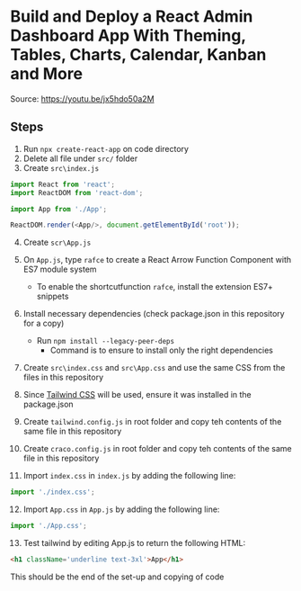 # Build and Deploy a React Admin Dashboard App With Theming, Tables, Charts, Calendar, Kanban and More

Source: https://youtu.be/jx5hdo50a2M

## Steps
1. Run `npx create-react-app` on code directory
2. Delete all file under `src/` folder
3. Create `src\index.js`

```js
import React from 'react';
import ReactDOM from 'react-dom';

import App from './App';

ReactDOM.render(<App/>, document.getElementById('root'));
```

4. Create `scr\App.js`
5. On `App.js`, type `rafce` to create a React Arrow Function Component with ES7 module system
    - To enable the shortcutfunction `rafce`, install the extension ES7+ snippets

6. Install necessary dependencies (check package.json in this repository for a copy)
    - Run `npm install --legacy-peer-deps`
        - Command is to ensure to install only the right dependencies

7. Create `src\index.css` and `src\App.css` and use the same CSS from the files in this repository

8. Since [Tailwind CSS](https://tailwindcss.com/) will be used, ensure it was installed in the package.json
9. Create `tailwind.config.js` in root folder and copy teh contents of the same file in this repository
10. Create `craco.config.js` in root folder and copy teh contents of the same file in this repository

11. Import `index.css` in `index.js` by adding the following line:
```js
import './index.css';
```
12. Import `App.css` in `App.js` by adding the following line:
```js
import './App.css';
```

13. Test tailwind by editing App.js to return the following HTML:
```html
<h1 className='underline text-3xl'>App</h1>
```

This should be the end of the set-up and copying of code

